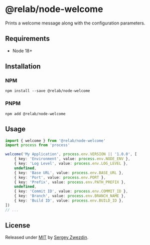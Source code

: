 # @relab/node-welcome

Prints a welcome message along with the configuration parameters. 

## Requirements

- Node 18+

## Installation

### NPM

```
npm install --save @relab/node-welcome
```

### PNPM

```
npm add @relab/node-welcome
```

## Usage

```typescript
import { welcome } from '@relab/node-welcome'
import process from 'process'

welcome('My Application', process.env.VERSION || '1.0.0', [
    { key: 'Environment', value: process.env.NODE_ENV },
    { key: 'Log Level', value: process.env.LOG_LEVEL },
    undefined,
    { key: 'Base URL', value: process.env.BASE_URL },
    { key: 'Port', value: process.env.PORT },
    { key: 'Prefix', value: process.env.PATH_PREFIX },
    undefined,
    { key: 'Commit ID', value: process.env.COMMIT_ID },
    { key: 'Branch', value: process.env.BRANCH_NAME },
    { key: 'Build ID', value: process.env.BUILD_ID },
])
// ...
```

## License

Released under [MIT](/LICENSE) by [Sergey Zwezdin](https://github.com/sergeyzwezdin).
